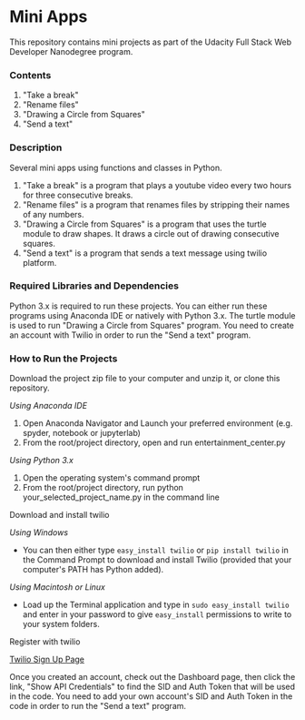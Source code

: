 # Mini Apps
This repository contains mini projects as part of the Udacity Full Stack Web Developer Nanodegree program.

### Contents
1) "Take a break"
2) "Rename files"
3) "Drawing a Circle from Squares"
4) "Send a text"

### Description
Several mini apps using functions and classes in Python.
1) "Take a break" is a program that plays a youtube video every two hours for
three consecutive breaks.
2) "Rename files" is a program that renames files by stripping their names of any numbers.
3) "Drawing a Circle from Squares" is a program that uses the turtle module to draw shapes.
It draws a circle out of drawing consecutive squares.
4) "Send a text" is a program that sends a text message using twilio platform.

### Required Libraries and Dependencies
Python 3.x is required to run these projects. You can either run these programs using Anaconda IDE or natively with Python 3.x. The turtle module is used to run "Drawing a Circle from Squares" program. You need to create an account with Twilio in order to run the "Send a text" program.

### How to Run the Projects
Download the project zip file to your computer and unzip it, or clone this repository.

*Using Anaconda IDE*

1) Open Anaconda Navigator and Launch your preferred environment (e.g. spyder, notebook or jupyterlab)
2) From the root/project directory, open and run entertainment_center.py

*Using Python 3.x*

1) Open the operating system's command prompt
2) From the root/project directory, run python your_selected_project_name.py in the command line

Download and install twilio

*Using Windows*

- You can then either type `easy_install twilio` or `pip install twilio` in the Command Prompt to download and install Twilio (provided that your computer's PATH has Python added).

*Using Macintosh or Linux*

- Load up the Terminal application and type in `sudo easy_install twilio` and enter in your password to give `easy_install` permissions to write to your system folders.

Register with twilio

[Twilio Sign Up Page](https://www.twilio.com/try-twilio)

Once you created an account, check out the Dashboard page, then click the link, "Show API Credentials" to find the SID and Auth Token that will be used in the code. You need to add your own account's SID and Auth Token in the code in order to run the "Send a text" program.
